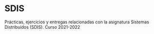 # SDIS
Prácticas, ejercicios y entregas relacionadas con la asignatura Sistemas Distribuidos (SDIS). Curso 2021-2022

